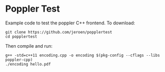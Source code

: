 # Poppler Test

Example code to test the poppler C++ frontend. To download:

```
git clone https://github.com/jeroen/popplertest
cd popplertest
```

Then compile and run:

```
g++ -std=c++11 encoding.cpp -o encoding $(pkg-config --cflags --libs poppler-cpp)
./encoding hello.pdf
```

